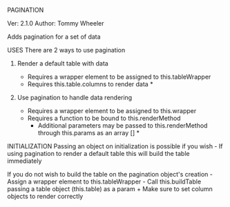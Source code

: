 PAGINATION

 Ver: 2.1.0
 Author: Tommy Wheeler
 
 Adds pagination for a set of data

 USES
 There are 2 ways to use pagination

 1) Render a default table with data
 	- Requires a wrapper element to be assigned to this.tableWrapper
 	- Requires this.table.columns to render data *

 2) Use pagination to handle data rendering
 	- Requires a wrapper element to be assigned to this.wrapper
 	- Requires a function to be bound to this.renderMethod
 		+ Additional parameters may be passed to this.renderMethod through this.params as an array [] *

 
 INITIALIZATION
 Passing an object on initialization is possible if you wish
 	- If using pagination to render a default table this will build the table immediately
 	
 If you do not wish to build the table on the pagination object's creation
 	- Assign a wrapper element to this.tableWrapper
 	- Call this.buildTable passing a table object (this.table) as a param
 		+ Make sure to set column objects to render correctly
